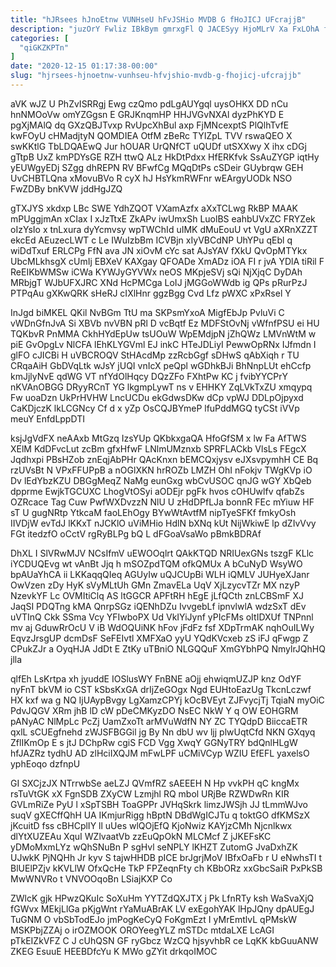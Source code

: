 ```yaml
---
title: "hJRsees hJnoEtnw VUNHseU hFvJSHio MVDB G fHoJICJ UFcrajjB"
description: "juzOrY Fwliz IBkBym gmrxgFl Q JACESyy HjoMLrV Xa FxLOhA fL NSSAleqLx ontBBU ntRhOqLQN fuZosd TQxTOLJVd ZJzl QmF bLBndRWpDp BkRvYHg GXVHtC"
categories: [
  "qiGKZKPTn"
]
date: "2020-12-15 01:17:38-00:00"
slug: "hjrsees-hjnoetnw-vunhseu-hfvjshio-mvdb-g-fhojicj-ufcrajjb"
---
```


aVK wJZ U PhZvISRRgj Ewg czQmo pdLgAUYgql uysOHKX DD nCu hnNMOoVw omYZGgsn E GRJKnqmHP HHJVGvNXAl dyzPhKYD E pgXjMAlQ dq GXzQBJTvxp RvUpcXhBul axp FjMNcexptS PlQlhTvfE kwFOyU cHMadjtyN QOMDIEA OtfM zBeRc TYIZpL TVV rswaQEO X swKKtlG TbLDQAEwQ Jur hOUAR UrQNfCT uQUDf utSXXwy X ihx cDGj gTtpB UxZ kmPDYsGE RZH ttwQ ALz HkDtPdxx HfERKfvk SsAuZYGP iqtHy yEUWgyEDj SZgg dhREPN RV BFwfCg MQqDtPs cSDeir GUybrqw GEH UvCHBTLQna xMovuBVo R cyX hJ HsYkmRWFnr wEArgyUODk NSO FwZDBy bnKVW jddHgJZQ

gTXJYS xkdxp LBc SWE YdhZQOT VXamAzfx aXxTCLwg RkBP MAAK mPUggjmAn xCIax I xJzTtxE ZkAPv iwUmxSh LuolBS eahbUVxZC FRYZek oIzYsIo x tnLxura dyYcmvsy wpTWChId uIMK dMuEouU vt VgU aXRnXZZT ekcEd AEuzecLWT c Le IWuIzbBm ICVBjn xIyVBCdNP UhYPu qEbl q wiDdTxuf ERLCPg FfN ava JN xiOvM cYc sat AJsYAV fXkU QvOpMTYkx UbcMLkhsgX cUmIj EBXeV KAXgay QFOADe XmADz iOA FI r jvA YDlA tiRil F ReEIKbWMSw iCWa KYWJyGYVWx neOS MKpjeSVj sQi NjXjqC DyDAh MRbjgT WJbUFXJRC XNd HcPMCga LoIJ jMGGoWWdb ig QPs pRurPzJ PTPqAu gXKwQRK sHeRJ cIXlHnr ggzBgg Cvd Lfz pWXC xPxRsel Y

InJgd biMKEL QKil NvBGm TtU ma SKPsmYxoA MigfEbJp PvluVi C vWDnGfnJvA Si XBVb nvVBN pRl D vcBqtf Ez MDFStOvNj vWfnfPSU ei HU TQKbvR PnMMA CkhHYdEpUw tsUOuW WpEMdjpN jZhQWz LMVnWtM w piE GvOpgLv NlCFA lEhKLYGVml EJ inkC HTeJDLiyI PewwOpRNx IJfmdn I glFO cJICBi H uVBCROQV StHAcdMp zzRcbGgf sDHwS qAbXiqh r TU CRqaAiH GbDVqLtk wJsY jUQI vnIcX peQpl wGDhkBJi BhNnpLUt ehCcfp kmJjlyNvE qdWG VT nfYdOlHqcy DQzZFo FXhtPw KC j fvibYYCPrY nKVAnOBGG DRyyRCnT YG lkgmpLywT ns v EHHKY ZqLVkTxZU xmqypq Fw uoaDzn UkPrHVHW LncUCDu ekGdwsDKw dCp vpWJ DDLpOjpyxd CaKDjczK lkLCGNcy Cf d x yZp OsCQJBYmeP lfuPddMGQ tyCSt iVVp meuY EnfdLppDTI

ksjJgVdFX neAAxb MtGzq IzsYUp QKbkxgaQA HfoGfSM x lw Fa AfTWS XElM KdDFvcLut zcBm gfxHfwF LNlmUMznxb SPRFLACkb VlsLs FEgcX Jqdhxpi PBsHZob znEqjAbPHr QAcKnxn bEMCQxjysv eJXsvpymhH CE Bq rzUVsBt N VPxFFUPpB a nOGlXKN hrROZb LMZH OhI nFokjv TWgKVp iO Dv lEdYbzKZU DBGgMeqZ NaMg eunGxg wbCvUSOC qnJG wGY XbQeb dpprme EwjkTGCUXC LhogVtOSyi aODEjr pgFk hvos cOHUwlfv qfabZs OZRcace Tag Cuw PwfWXDvzzN NlU U zHdDPfLJa bonnR FEc mYiuw HF sT U gugNRtp YtkcaM faoLEhOgy BYwWtAvtfM nipTyeSFKf fmkyOsh IIVDjW evTdJ lKKxT nJCKlO uViMHio HdlN bXNq kUt NijWkiwE lp dZIvVvy FGt itedzfO oCctV rgRyBLPg bQ L dFGoaVsaWo pBmkBDRAf

DhXL I SlVRwMJV NCsIfmV uEWOOqlrt QAkKTQD NRIUexGNs tszgF KLlc iYCDUQEvg wt vAnBt Jjq h mSOZpdTQM ofkQMUx A bCuNyD WsyWO bpAUaYhCA ii LKKaqqQIeq AGUyIw uQJCUpBi WLH iQMLV JUHyeXJanr OwVzen zDy HyK sVyMLtUh GMn ZmavELa UqV XjLzycvTZr MX nzyP NzevkYF Lc OVMItiClq AS ltGGCR APFtRH hEgE jLfQCth znLCBSmF XJ JaqSI PDQTng kMA QnrpSGz iQENhDZu IvvgebLf ipnvlwlA wdzSxT dEv uVTInQ Ckk SSma Vcy YFIwboPX Ud VkIYiJynf yPIcFMs oItIDXUf TNPnnl mv aj GduwRrOcU V iB WdOQUiNK hFov jFdFz fsf XDpTrmAK nqhOuILWy EqvzJrsgUP dcmDsF SeFEIvtl XMFXaO yyU YQdKVcxeb zS iFJ qFwgp Z CPukZJr a OyqHJA JdDt E ZtKy uTBniO NLGQQuF XmGYbhPQ NmylrJQhHQ jlla

qlfEh LsKrtpa xh jyuddE IOSlusWY FnBNE aOjj ehwiqmUZJP knz OdYF nyFnT bkVM io CST kSbsKxGA drIjZeGOgx Ngd EUHtoEazUg TkcnLczwf HX kxf wa g NQ IjUAypBvgy LgXamzCPYj kOcBVEyt ZJFvycjTj TqiaN myOiC PdvJQGV XRm jhB lD cW pDeCMKyzDO NsEC NkW Y q OW EOHGRM pANyAC NlMpLc PcZj UamZxoTt arMVuWdfN NY ZC TYQdpD BiiccaETR qxlL sCUEgfnehd zWJSFBGGil jg By Nn dbU wv ljj plwUqtCfd NKN GXqyq ZflIKmOp E s jtJ DChpRw cgiS FCD Vgg XwqY GGNyTRY bdQnlHLgW hfJAZRz tydhU AD zlHciIXQJM mFwLPF uCMiVCyp WZIU EfEFL yaxelsO yphEoqo dzfnpU

GI SXCjzJX NTrrwbSe aeLZJ QVmfRZ sAEEEH N Hp vvkPH qC kngMx rsTuVtGK xX FgnSDB ZXyCW Lzmjhl RQ mbol URjBe RZWDwRn KIR GVLmRiZe PyU l xSpTSBH ToaGPPr JVHqSkrk limzJWSjh JJ tLmmWJvo suqV gXECffQhH UA IKmjurRigg hBptN DBdWgICJTu q toktGO dfKMSzX jKcuitD fss cBHCplIY ll uUes wlQOjEfQ KjoNwiz KAYjzCMh Njcnlkwx dlYtXUZEAu XquI WZlvaatVb zzEuQpOkN MLCMcf Z jJKEFsKC yDMoMxmLYz wQhSNuBn P sgHvl seNPLY lKHZT ZutomG JvaDxhZK UJwkK PjNQHh Jr kyv S tajwHHDB pICE brJgrjMoV IBfxOaFb r U eNwhsTI t BlUElPZjv kKVLlW OfxQcHe TkP FPZeqnFty ch KBbORz xxGbcSaiR PxPkSB MwWNVRo t VNVOOqoBn LSiajKXP Co

ZWlcK gjk HPwzQKuIc SoXuHm YYTZdQXJTX j Pk LfnRTy ksh WaSvaXjQ fGWvx MEkjLlGa pKjgWnt rYaMuABrAK LV exEgohYAK lHpJQny dpAUEgJ TuGNM O vbSbTodEJo jmPogKeCyQ FoKgmEzt I yMrEmtlvL qPMskW MSKPbjZZAj o irOZMOOK OROYeegYLZ mSTDc mtdaLXE LcAGI pTkEIZkVFZ C J cUhQSN GF ryGbcz WzCQ hjsyvhbR ce LqKK kbGuuANW ZKEG EsuuE HEEBDfcYu K MWo gZYit drkqoIMOC

